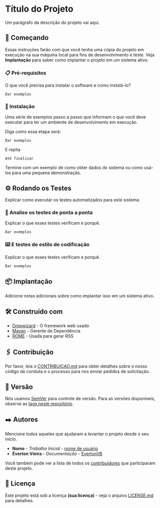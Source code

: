 # Título do Projeto

Um parágrafo da descrição do projeto vai aqui.

## 🚀 Começando

Essas instruções farão com que você tenha uma cópia do projeto em execução na sua máquina local para fins de desenvolvimento e teste. Veja **Implantação** para saber como implantar o projeto em um sistema ativo.

### 📋 Pré-requisitos

O que você precisa para instalar o software e como instalá-lo?

```
Dar exemplos
```

### 🔧 Instalação

Uma série de exemplos passo a passo que informam o que você deve executar para ter um ambiente de desenvolvimento em execução.

Diga como essa etapa será:

```
Dar exemplos
```

E repita

```
Até finalizar
```

Termine com um exemplo de como obter dados do sistema ou como usá-los para uma pequena demonstração.

## ⚙️ Rodando os Testes

Explicar como executar os testes automatizados para este sistema.

### 🔩 Analise os testes de ponta a ponta

Explicar o que esses testes verificam e porquê.

```
Dar exemplos
```

### ⌨️ E testes de estilo de codificação

Explicar o que esses testes verificam e porquê.

```
Dar exemplos
```

## 📦 Implantação

Adicione notas adicionais sobre como implantar isso em um sistema ativo.

## 🛠️ Construído com

* [Dropwizard][DROPWIZARD] - O framework web usado
* [Maven][MAVEN] - Gerente de Dependência
* [ROME][ROME] - Usada para gerar RSS

## 🖇️ Contribuição

Por favor, leia o [CONTRIBUICAO.md][CONTRIBUICAO] para obter detalhes sobre o nosso código de conduta e o processo para nos enviar pedidos de solicitação.

## 📌 Versão

Nós usamos [SemVer][SEMVER] para controle de versão. Para as versões disponíveis, observe as [tags neste repositório][TAGS]. 

## ✒️ Autores

Mencione todos aqueles que ajudaram a levantar o projeto desde o seu início.

* **Nome** - *Trabalho Inicial* - [nome de usuário](https://github.com/linkParaPerfil)
* **Éverton Vieira** - *Documentação* - [EvertonVB](https://github.com/EvertonVB)

Você também pode ver a lista de todos os [contribuidores][CONTRIBUIDORES] que participaram deste projeto.

## 📃 Licença

Este projeto está sob a licença **(sua licença)** - veja o arquivo [LICENSE.md][LICENCA] para detalhes.

<!-- Links -->
[CONTRIBUICAO]: https://gist.github.com/usuario/linkParaInfoSobreContribuicoes
[CONTRIBUIDORES]: https://github.com/usuario/projeto/contribuintes
[DROPWIZARD]: http://www.dropwizard.io/1.0.2/docs/
[LICENCA]: https://github.com/usuario/projeto/licenca
[MAVEN]: https://maven.apache.org/
[ROME]: https://rometools.github.io/rome/
[SEMVER]: http://semver.org/
[TAGS]: https://github.com/suas/tags/do/projeto